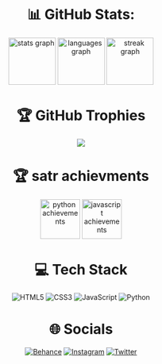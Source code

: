<div align="center">

# 📊 GitHub Stats:

<img src="https://github-readme-stats.vercel.app/api?username=Fai707&theme=dark&hide_border=true&include_all_commits=false&count_private=false" height="95" alt="stats graph"/>
<img src="https://github-readme-streak-stats.herokuapp.com/?user=Fai707&theme=dark&hide_border=true" height="95" alt="languages graph"/>
<img src="https://github-readme-stats.vercel.app/api/top-langs/?username=Fai707&theme=dark&hide_border=true&include_all_commits=false&count_private=false&layout=compact" height="95" alt="streak graph"/>

# 🏆 GitHub Trophies
![](https://github-profile-trophy.vercel.app/?username=Fai707&theme=darkhub&no-frame=true&no-bg=true&margin-w=4)

# 🏆 satr achievments
<div align="center">
  <img src="https://assets.safcsp.cloud/programming-languages/pythonTwoStars.svg" height="80" width="80" alt="python achievements"  />
  <img src="https://assets.safcsp.cloud/programming-languages/jsTwoStars.svg" height="80" width="80" alt="javascript achievements"  />
</div>

# 💻 Tech Stack
![HTML5](https://img.shields.io/badge/html5-E34C26.svg?style=for-the-badge&logo=html5&logoColor=white) 
![CSS3](https://img.shields.io/badge/css3-2644.svg?style=for-the-badge&logo=css3&logoColor=white) ![JavaScript](https://img.shields.io/badge/javascript-F0DB4F.svg?style=for-the-badge&logo=javascript&logoColor=black) ![Python](https://img.shields.io/badge/python-4B8BBE?style=for-the-badge&logo=python&logoColor=white)

# 🌐 Socials
[![Behance](https://img.shields.io/badge/Behance-1769ff?logo=behance&logoColor=white)](https://behance.net/iFai707) [![Instagram](https://img.shields.io/badge/Instagram-%23E4405F.svg?logo=Instagram&logoColor=white)](https://instagram.com/iFai707) [![Twitter](https://img.shields.io/badge/Twitter-%231DA1F2.svg?logo=Twitter&logoColor=white)](https://twitter.com/iFai707) 



